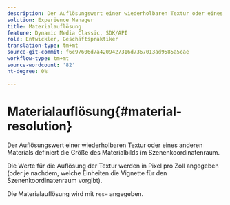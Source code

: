 ```yaml
---
description: Der Auflösungswert einer wiederholbaren Textur oder eines anderen Materials definiert die Größe des Materialbilds im Szenenkoordinatenraum.
solution: Experience Manager
title: Materialauflösung
feature: Dynamic Media Classic, SDK/API
role: Entwickler, Geschäftspraktiker
translation-type: tm+mt
source-git-commit: f6c97606d7a4209427316d7367013ad9585a5cae
workflow-type: tm+mt
source-wordcount: '82'
ht-degree: 0%

---
```



# Materialauflösung{#material-resolution}

Der Auflösungswert einer wiederholbaren Textur oder eines anderen Materials definiert die Größe des Materialbilds im Szenenkoordinatenraum.

Die Werte für die Auflösung der Textur werden in Pixel pro Zoll angegeben (oder je nachdem, welche Einheiten die Vignette für den Szenenkoordinatenraum vorgibt).

Die Materialauflösung wird mit `res=` angegeben.
